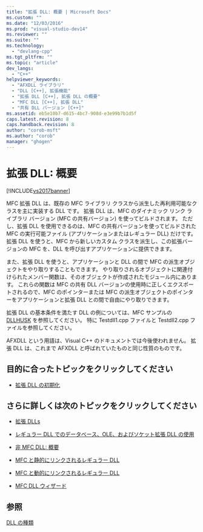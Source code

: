 ```yaml
---
title: "拡張 DLL: 概要 | Microsoft Docs"
ms.custom: ""
ms.date: "12/03/2016"
ms.prod: "visual-studio-dev14"
ms.reviewer: ""
ms.suite: ""
ms.technology: 
  - "devlang-cpp"
ms.tgt_pltfrm: ""
ms.topic: "article"
dev_langs: 
  - "C++"
helpviewer_keywords: 
  - "AFXDLL ライブラリ"
  - "DLL [C++], 拡張機能"
  - "拡張 DLL [C++], 拡張 DLL の概要"
  - "MFC DLL [C++], 拡張 DLL"
  - "共有 DLL バージョン [C++]"
ms.assetid: eb5e10b7-d615-4bc7-908d-e3e99b7b1d5f
caps.latest.revision: 8
caps.handback.revision: 8
author: "corob-msft"
ms.author: "corob"
manager: "ghogen"
---
```

# 拡張 DLL: 概要
[!INCLUDE[vs2017banner](../assembler/inline/includes/vs2017banner.md)]

MFC 拡張 DLL は、既存の MFC ライブラリ クラスから派生した再利用可能なクラスを主に実装する DLL です。  拡張 DLL は、MFC のダイナミック リンク ライブラリ バージョン \(MFC の共有バージョン\) を使ってビルドされます。  ただし、拡張 DLL を使用できるのは、MFC の共有バージョンを使ってビルドされた MFC の実行可能ファイル \(アプリケーションまたはレギュラー DLL\) だけです。  拡張 DLL を使うと、MFC から新しいカスタム クラスを派生し、この拡張バージョンの MFC を、DLL を呼び出すアプリケーションに提供できます。  
  
 また、拡張 DLL を使うと、アプリケーションと DLL の間で MFC の派生オブジェクトをやり取りすることもできます。  やり取りされるオブジェクトに関連付けられたメンバー関数は、そのオブジェクトが作成されたモジュール内にあります。  これらの関数は MFC の共有 DLL バージョンの使用時に正しくエクスポートされるので、MFC のポインターまたは MFC の派生オブジェクトのポインターをアプリケーションと拡張 DLL との間で自由にやり取りできます。  
  
 拡張 DLL の基本条件を満たす DLL の例については、MFC サンプルの [DLLHUSK](http://msdn.microsoft.com/ja-jp/dfcaa6ff-b8e2-4efd-8100-ee3650071f90) を参照してください。  特に Testdll1.cpp ファイルと Testdll2.cpp ファイルを参照してください。  
  
 AFXDLL という用語は、Visual C\+\+ のドキュメントでは今後使われません。  拡張 DLL は、これまで AFXDLL と呼ばれていたものと同じ性質のものです。  
  
## 目的に合ったトピックをクリックしてください  
  
-   [拡張 DLL の初期化](../build/initializing-extension-dlls.md)  
  
## さらに詳しくは次のトピックをクリックしてください  
  
-   [拡張 DLLs](../build/extension-dlls.md)  
  
-   [レギュラー DLL でのデータベース、OLE、およびソケット拡張 DLL の使用](../build/using-database-ole-and-sockets-extension-dlls-in-regular-dlls.md)  
  
-   [非 MFC DLL: 概要](../Topic/Non-MFC%20DLLs:%20Overview.md)  
  
-   [MFC と静的にリンクされるレギュラー DLL](../build/regular-dlls-statically-linked-to-mfc.md)  
  
-   [MFC と動的にリンクされるレギュラー DLL](../Topic/Regular%20DLLs%20Dynamically%20Linked%20to%20MFC.md)  
  
-   [MFC DLL ウィザード](../mfc/reference/mfc-dll-wizard.md)  
  
## 参照  
 [DLL の種類](../build/kinds-of-dlls.md)
